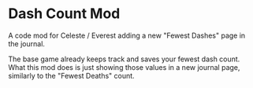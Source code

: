 # Dash Count Mod

A code mod for Celeste / Everest adding a new "Fewest Dashes" page in the journal.

The base game already keeps track and saves your fewest dash count. What this mod does is just showing those values in a new journal page, similarly to the "Fewest Deaths" count.